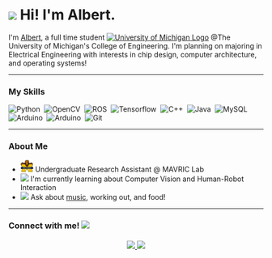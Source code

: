 <h1><img src="https://slackmojis.com/emojis/4594-blob-wave/download" width="30"/> Hi! I'm Albert.</h1>

<p> I'm <a href="https://albertchenn.me"> Albert</a>, a full time student <a href="https://www.engin.umich.edu/"><img src="https://brand.umich.edu/assets/brand/style-guide/logo-guidelines/Block_M-Hex.png" width="20" alt="University of Michigan Logo"></a> @The University of Michigan's College of Engineering. I'm planning on majoring in Electrical Engineering with interests in chip design, computer architecture, and operating systems!</p>

<hr>
<h3> My Skills </h3>

<img alt="Python" src="https://img.shields.io/badge/python-4584b6?style=flat-square&logo=python&logoColor=ffde57" />&nbsp;
<img alt="OpenCV" src="https://img.shields.io/badge/OpenCV-ffdd54?style=flat-square&logo=opencv">&nbsp;
<img alt="ROS" src="https://img.shields.io/badge/ROS-00008B?style=flat-square&logo=ROS">&nbsp;
<img alt="Tensorflow" src="https://img.shields.io/badge/Tensorflow-FF6F00?style=flat-square&logo=Tensorflow&logoColor=FFFFFF">&nbsp;
<img alt="C++" src="https://img.shields.io/badge/C%2B%2B-00599c?style=flat-square&logo=C%2B%2B">&nbsp;
<img alt="Java" src="https://img.shields.io/badge/Java-ED8B00?style=flat-square&logo=openjdk&logoColor=white">&nbsp;
<img alt="MySQL" src="https://img.shields.io/badge/MySQL-00758f?style=flat-square&logo=MySQL&logoColor=f29111">&nbsp;
<img alt="Arduino" src="https://img.shields.io/badge/Arduino-00979c?style=flat-square&logo=Arduino&logoColor=FFFFFF">&nbsp;
<img alt="Arduino" src="https://img.shields.io/badge/-RaspberryPi-C51A4A?style=flat-square&logo=Raspberry-Pi">&nbsp;
<img alt="Git" src="https://img.shields.io/badge/-Git-F05032?style=flat-square&logo=git&logoColor=white" />&nbsp;

<hr>

<h3> About Me </h3>
<ul> 
<li> <a href="https://mavric.si.umich.edu/"><img src="assets/mavric.png" width = 25 alt = "Mavric Lab logo"></a> Undergraduate Research Assistant @ MAVRIC Lab</li>

<li> <img src="https://slackmojis.com/emojis/28039-study/download" width = 25> I'm currently learning about Computer Vision and Human-Robot Interaction</li>


<li><img src="https://slackmojis.com/emojis/5197-party_blob/download" width = 25>  Ask about <a href="https://www.last.fm/user/alberttchen"> music</a>, working out, and food!</li>
</ul>

<hr>

<h3> Connect with me! <img src="https://slackmojis.com/emojis/20886-smiley/download" width = 30>
<br></br>
<div align="center">
<a href="mailto:chenalb@umich.edu"><img src="https://static.dezeen.com/uploads/2020/10/gmail-google-logo-rebrand-workspace-design_dezeen_2364_sq.jpg" width = 50>
<a href="https://www.linkedin.com/in/albertchenn/"><img src="https://encrypted-tbn0.gstatic.com/images?q=tbn:ANd9GcQzrdlv1qle8ssb16zhv0dVmNpGUcLxqIlo-A&s" width = 50>

</div>
